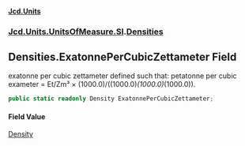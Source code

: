 #### [Jcd.Units](index 'index')
### [Jcd.Units.UnitsOfMeasure.SI](Jcd.Units.UnitsOfMeasure.SI 'Jcd.Units.UnitsOfMeasure.SI').[Densities](Densities 'Jcd.Units.UnitsOfMeasure.SI.Densities')

## Densities.ExatonnePerCubicZettameter Field

exatonne per cubic zettameter defined such that: petatonne per cubic exameter = Et/Zm³ ×
(1000.0)/((1000.0)*(1000.0)*(1000.0)).

```csharp
public static readonly Density ExatonnePerCubicZettameter;
```

#### Field Value
[Density](Density 'Jcd.Units.UnitTypes.Density')